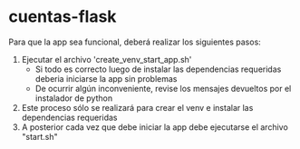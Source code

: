 # cuentas-flask
Para que la app sea funcional, deberá realizar los siguientes pasos:
1) Ejecutar el archivo 'create_venv_start_app.sh'
	- Si todo es correcto luego de instalar las dependencias requeridas deberia iniciarse la app sin problemas
	- De ocurrir algún inconveniente, revise los mensajes devueltos por el instalador de python
2) Este proceso sólo se realizará para crear el venv e instalar las dependencias requeridas
3) A posterior cada vez que debe iniciar la app debe ejecutarse el archivo "start.sh"
